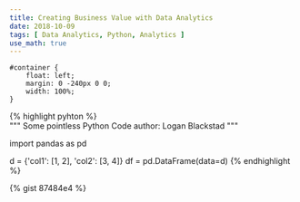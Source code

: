 ```yaml
---
title: Creating Business Value with Data Analytics
date: 2018-10-09
tags: [ Data Analytics, Python, Analytics ]
use_math: true
---
```


```
#container {
    float: left;
    margin: 0 -240px 0 0;
    width: 100%;
}
```

{% highlight pyhton %}  
"""
Some pointless Python Code
author:  Logan Blackstad
"""

import pandas as pd

d = {'col1': [1, 2], 'col2': [3, 4]}
df = pd.DataFrame(data=d)
{% endhighlight %} 




{% gist 87484e4 %}


<script src="https://gist.github.com/benbalter/5555251.js"></script>
